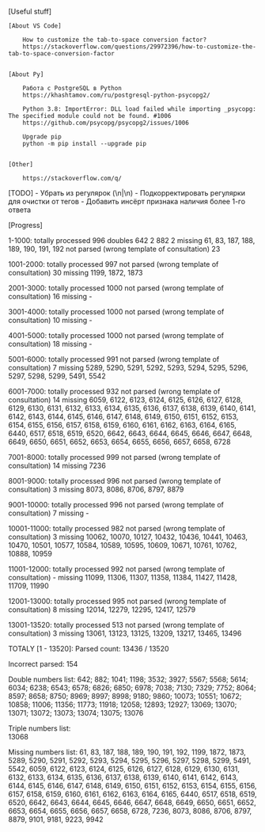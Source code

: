 [Useful stuff]

	[About VS Code]
	
		How to customize the tab-to-space conversion factor?
		https://stackoverflow.com/questions/29972396/how-to-customize-the-tab-to-space-conversion-factor


	[About Py]
	
		Работа с PostgreSQL в Python
		https://khashtamov.com/ru/postgresql-python-psycopg2/

		Python 3.8: ImportError: DLL load failed while importing _psycopg: The specified module could not be found. #1006
		https://github.com/psycopg/psycopg2/issues/1006

		Upgrade pip
		python -m pip install --upgrade pip


	[Other]
	
		https://stackoverflow.com/q/


[TODO]
	- Убрать из регулярок (\n|\\n)
	- Подкорректировать регулярки для очистки от тегов
	- Добавить инсёрт признака наличия более 1-го ответа
	


[Progress]

1-1000:
	totally processed
		996
	doubles
		642	2
		882	2
	missing
		61, 83, 187, 188, 189, 190, 191, 192
	not parsed (wrong template of consultation)
		23


1001-2000:
	totally processed
		997
	not parsed (wrong template of consultation)
		30
	missing
		1199, 1872, 1873


2001-3000:
	totally processed
		1000
	not parsed (wrong template of consultation)
		16
	missing
		-


3001-4000:
	totally processed
		1000
	not parsed (wrong template of consultation)
		10
	missing
		-


4001-5000:
	totally processed
		1000
	not parsed (wrong template of consultation)
		18
	missing
		-


5001-6000:
	totally processed
		991
	not parsed (wrong template of consultation)
		7
	missing
		5289, 5290, 5291, 5292, 5293, 5294, 5295, 5296, 5297, 5298, 5299, 5491, 5542


6001-7000:
	totally processed
		932
	not parsed (wrong template of consultation)
		14
	missing
		6059, 6122, 6123, 6124, 6125, 6126, 6127, 6128, 6129, 6130, 6131, 6132, 6133, 6134, 6135, 6136, 6137, 6138, 6139, 6140, 6141, 6142, 6143, 6144, 6145, 6146, 6147, 6148, 6149, 6150, 6151, 6152, 6153, 6154, 6155, 6156, 6157, 6158, 6159, 6160, 6161, 6162, 6163, 6164, 6165, 6440, 6517, 6518, 6519, 6520, 6642, 6643, 6644, 6645, 6646, 6647, 6648, 6649, 6650, 6651, 6652, 6653, 6654, 6655, 6656, 6657, 6658, 6728


7001-8000:
	totally processed
		999
	not parsed (wrong template of consultation)
		14
	missing
		7236


8001-9000:
	totally processed
		996
	not parsed (wrong template of consultation)
		3
	missing
		8073, 8086, 8706, 8797, 8879


9001-10000:
	totally processed
		996
	not parsed (wrong template of consultation)
		7
	missing
		-


10001-11000:
	totally processed
		982
	not parsed (wrong template of consultation)
		3
	missing
		10062, 10070, 10127, 10432, 10436, 10441, 10463, 10470, 10501, 10577, 10584, 10589, 10595, 10609, 10671, 10761, 10762, 10888, 10959


11001-12000:
	totally processed
		992
	not parsed (wrong template of consultation)
		-
	missing
		11099, 11306, 11307, 11358, 11384, 11427, 11428, 11709, 11990
			
			
12001-13000:
	totally processed
		995
	not parsed (wrong template of consultation)
		8
	missing
		12014, 12279, 12295, 12417, 12579
	
	
13001-13520:
	totally processed
		513
	not parsed (wrong template of consultation)
		3
	missing
		13061, 13123, 13125, 13209, 13217, 13465, 13496
		
		
TOTALY [1 - 13520]:
Parsed count:
	13436 / 13520
	
Incorrect parsed:
	154
	
Double numbers list:
	642; 882; 1041; 1198; 3532; 3927; 5567; 5568; 5614; 6034; 6238; 6543; 6578; 6826; 6850; 6978; 7038; 7130; 7329; 7752; 8064; 8597; 8658; 8750; 8969; 8997; 8998; 9180; 9860; 10073; 10551; 10672; 10858; 11006; 11356; 11773; 11918; 12058; 12893; 12927; 13069; 13070; 13071; 13072; 13073; 13074; 13075; 13076
	
Triple numbers list:	
	13068

Missing numbers list:
	61, 83, 187, 188, 189, 190, 191, 192, 1199, 1872, 1873, 5289, 5290, 5291, 5292, 5293, 5294, 5295, 5296, 5297, 5298, 5299, 5491, 5542, 6059, 6122, 6123, 6124, 6125, 6126, 6127, 6128, 6129, 6130, 6131, 6132, 6133, 6134, 6135, 6136, 6137, 6138, 6139, 6140, 6141, 6142, 6143, 6144, 6145, 6146, 6147, 6148, 6149, 6150, 6151, 6152, 6153, 6154, 6155, 6156, 6157, 6158, 6159, 6160, 6161, 6162, 6163, 6164, 6165, 6440, 6517, 6518, 6519, 6520, 6642, 6643, 6644, 6645, 6646, 6647, 6648, 6649, 6650, 6651, 6652, 6653, 6654, 6655, 6656, 6657, 6658, 6728, 7236, 8073, 8086, 8706, 8797, 8879, 9101, 9181, 9223, 9942